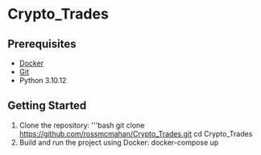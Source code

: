 # Crypto_Trades

## Prerequisites
- [Docker](https://www.docker.com/)
- [Git](https://git-scm.com/)
- Python 3.10.12

## Getting Started
1. Clone the repository:
	'''bash
	git clone https://github.com/rossmcmahan/Crypto_Trades.git
	cd Crypto_Trades
2. Build and run the project using Docker:
	docker-compose up


